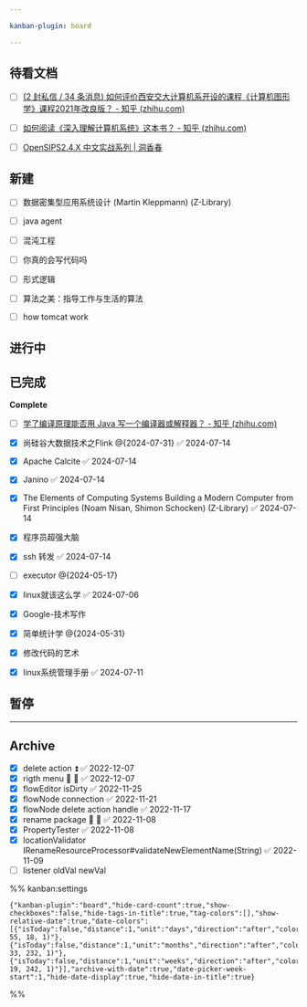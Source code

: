 ```yaml
---

kanban-plugin: board

---
```


## 待看文档

- [ ] [(2 封私信 / 34 条消息) 如何评价西安交大计算机系开设的课程《计算机图形学》课程2021年改良版？ - 知乎 (zhihu.com)](https://www.zhihu.com/question/500385117/answer/2546569612)
- [ ] [如何阅读《深入理解计算机系统》这本书？ - 知乎 (zhihu.com)](https://www.zhihu.com/question/20402534/answer/2655186100)
- [ ] [OpenSIPS2.4.X 中文实战系列 | 洞香春](https://wdd.js.org/opensips/)


## 新建

- [ ] 数据密集型应用系统设计 (Martin Kleppmann) (Z-Library)
- [ ] java agent
- [ ] 混沌工程
- [ ] 你真的会写代码吗
- [ ] 形式逻辑
- [ ] 算法之美：指导工作与生活的算法
- [ ] how tomcat work


## 进行中



## 已完成

**Complete**
- [ ] [学了编译原理能否用 Java 写一个编译器或解释器？ - 知乎 (zhihu.com)](https://www.zhihu.com/question/39835953)
- [x] 尚硅谷大数据技术之Flink @{2024-07-31} ✅ 2024-07-14
- [x] Apache Calcite ✅ 2024-07-14
- [x] Janino ✅ 2024-07-14
- [x] The Elements of Computing Systems  Building a Modern Computer from First Principles (Noam Nisan, Shimon Schocken) (Z-Library) ✅ 2024-07-14
- [x] 程序员超强大脑
- [x] ssh 转发 ✅ 2024-07-14
- [ ] executor @{2024-05-17}
- [x] linux就该这么学 ✅ 2024-07-06
- [x] Google-技术写作
- [x] 简单统计学 @{2024-05-31}
- [x] 修改代码的艺术
- [x] linux系统管理手册 ✅ 2024-07-11


## 暂停



***

## Archive

- [x] delete action ⏫ ✅ 2022-12-07
- [x] rigth menu 🛫 📅 ✅ 2022-12-07
- [x] flowEditor isDirty ✅ 2022-11-25
- [x] flowNode connection ✅ 2022-11-21
- [x] flowNode delete action handle ✅ 2022-11-17
- [x] rename package 🛫 📅 ✅ 2022-11-08
- [x] PropertyTester ✅ 2022-11-08
- [x] locationValidator IRenameResourceProcessor#validateNewElementName(String) ✅ 2022-11-09
- [ ] listener oldVal newVal

%% kanban:settings
```
{"kanban-plugin":"board","hide-card-count":true,"show-checkboxes":false,"hide-tags-in-title":true,"tag-colors":[],"show-relative-date":true,"date-colors":[{"isToday":false,"distance":1,"unit":"days","direction":"after","color":"rgba(222, 55, 18, 1)"},{"isToday":false,"distance":1,"unit":"months","direction":"after","color":"rgba(16, 33, 232, 1)"},{"isToday":false,"distance":1,"unit":"weeks","direction":"after","color":"rgba(197, 19, 242, 1)"}],"archive-with-date":true,"date-picker-week-start":1,"hide-date-display":true,"hide-date-in-title":true}
```
%%
